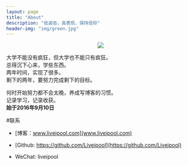 ```yaml
---
layout: page
title: "About"
description: "低姿态，高表现，保持信仰"
header-img: "img/green.jpg"
---
```



<center>
    <p><img src="http://7xlfkx.com1.z0.glb.clouddn.com/white2.jpg" align="center"></p>
</center>

大学不能没有疯狂，但大学也不能只有疯狂。  
总得沉下心来，学些东西。   
两年时间，实现了很多。  
剩下的两年，要努力完成剩下的目标。  

何时开始努力都不会太晚，养成写博客的习惯。  
记录学习，记录收获。  
**始于2016年9月10日**  

#联系

- [博客：www.liveipool.com](www.liveipool.com)

- [Github: https://github.com/Liveipool](https://github.com/Liveipool)

- WeChat: liveipool 







